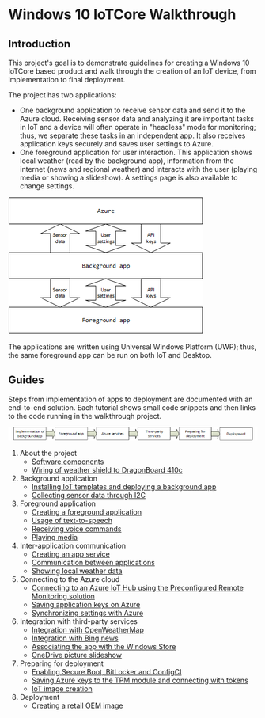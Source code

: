 # Windows 10 IoTCore Walkthrough

## Introduction

This project's goal is to demonstrate guidelines for creating a Windows 10 IoTCore based product and walk through the creation of an IoT device, from implementation to final deployment.

The project has two applications:

* One background application to receive sensor data and send it to the Azure cloud. Receiving sensor data and analyzing it are important tasks in IoT and a device will often operate in "headless" mode for monitoring; thus, we separate these tasks in an independent app. It also receives application keys securely and saves user settings to Azure.
* One foreground application for user interaction. This application shows local weather (read by the background app), information from the internet (news and regional weather) and interacts with the user (playing media or showing a slideshow). A settings page is also available to change settings.

![App communication](AppCommunication.png)

The applications are written using Universal Windows Platform (UWP); thus, the same foreground app can be run on both IoT and Desktop.

## Guides

Steps from implementation of apps to deployment are documented with an end-to-end solution. Each tutorial shows small code snippets and then links to the code running in the walkthrough project.

![Sections](Sections.png)

1. About the project
    * [Software components](SoftwareComponents.md)
    * [Wiring of weather shield to DragonBoard 410c](Wiring/README.md)
2. Background application
    * [Installing IoT templates and deploying a background app](Background/Installation/README.md)
    * [Collecting sensor data through I2C](Background/Sensing/README.md)
3. Foreground application
    * [Creating a foreground application](Foreground/Creating/README.md)
    * [Usage of text-to-speech](Speech/TextToSpeech/README.md)
    * [Receiving voice commands](Speech/VoiceCommands/README.md)
    * [Playing media](Foreground/MediaPlayer/README.md)
4. Inter-application communication
    * [Creating an app service](AppService/Creation/README.md)
    * [Communication between applications](AppService/Communication/README.md)
    * [Showing local weather data](AppService/ShowingWeatherData/README.md)
5. Connecting to the Azure cloud
    * [Connecting to an Azure IoT Hub using the Preconfigured Remote Monitoring solution](Azure/IoTHubPreconfiguredSolution/README.md)
    * [Saving application keys on Azure](Azure/DeviceTwin/DesiredProperties/README.md)
    * [Synchronizing settings with Azure](Azure/DeviceTwin/ReportedProperties/README.md)
6. Integration with third-party services
    * [Integration with OpenWeatherMap](Integrations/OpenWeatherMap/README.md)
    * [Integration with Bing news](Integrations/BingNews/README.md)
    * [Associating the app with the Windows Store](StoreDeployment/README.md)
    * [OneDrive picture slideshow](Integrations/OneDrive/README.md)
7. Preparing for deployment
    * [Enabling Secure Boot, BitLocker and ConfigCI](Security/README.md)
    * [Saving Azure keys to the TPM module and connecting with tokens](Security/TPM/README.md)
    * [IoT image creation](ImageCreation/README.md)
8. Deployment
    * [Creating a retail OEM image](ImageCreation/Retail/README.md)
